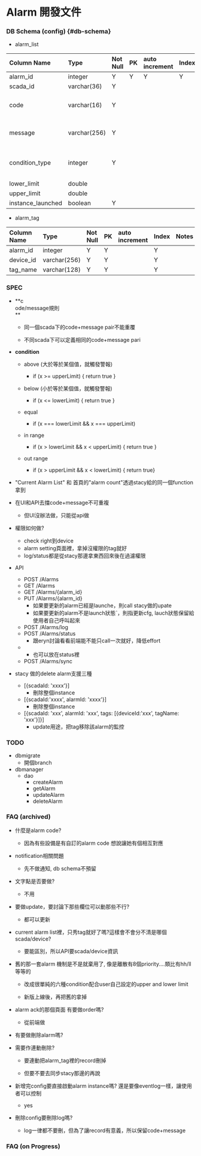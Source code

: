 # Alarm 開發文件

### DB Schema \(config\) {#db-schema}

* alarm\_list

| Column Name | Type | Not Null | PK | auto increment | Index | Notes |
| :--- | :--- | :--- | :--- | :--- | :--- | :--- |
| alarm\_id | integer | Y | Y | Y | Y |  |
| scada\_id | varchar\(36\) | Y |  |  |  |  |
| code | varchar\(16\) | Y |  |  |  | code+messagge不能重覆，在程式裡檔 |
| message | varchar\(256\) | Y |  |  |  | code+messagge不能重覆，在程式裡檔 |
| condition\_type | integer | Y |  |  |  | {1: above, 2: below, 3: equal, 4: out range, 5: in range} |
| lower\_limit | double |  |  |  |  |  |
| upper\_limit | double |  |  |  |  |  |
| instance\_launched | boolean | Y |  |  |  | default: false |

* alarm\_tag

| Column Name | Type | Not Null | PK | auto increment | Index | Notes |
| :--- | :--- | :--- | :--- | :--- | :--- | :--- |
| alarm\_id | integer | Y | Y |  | Y |  |
| device\_id | varchar\(256\) | Y | Y |  | Y |  |
| tag\_name | varchar\(128\) | Y | Y |  | Y |  |

### SPEC

* **c  
  ode/message規則              
  **

  * 同一個scada下的code+message pair不能重覆

  * 不同scada下可以定義相同的code+message pari

* **condition**

  * above \(大於等於某個值，就觸發警報\)
    * if \(x &gt;= upperLimit\) { return true }
  * below \(小於等於某個值，就觸發警報\)
    * if \(x &lt;= lowerLimit\) { return true }
  * equal
    * if \(x === lowerLimit && x === upperLimit\)
  * in range

    * if \(x &gt; lowerLimit && x &lt; upperLimit\) { return true }

  * out range

    * if \(x &gt; upperLimit && x &lt; lowerLimit\) { return true}

* "Current Alarm List" 和 首頁的"alarm count"透過stacy給的同一個function拿到

* 在UI和API去擋code+message不可重複

  * 但UI沒辦法做，只能從api做

* 權限如何做?

  * check right到device
  * alarm setting頁面裡，拿掉沒權限的tag就好
  * log/status都是從stacy那邊拿東西回來後在過濾權限

* API

  * POST /Alarms
  * GET /Alarms
  * GET /Alarms/{alarm\_id}
  * PUT /Alarms/{alarm\_id}
    * 如果要更新的alarm已經是launche，則call stacy做的upate
    * 如果要更新的alarm不是launch狀態ˋ，則指更新cfg, lauch狀態保留給使用者自己呼叫起來
  * POST /Alarms/log
  * POST /Alarms/status
    * 跟eryn討論看看前端能不能只call一次就好，降低effort
  * * 也可以放在status裡
  * POST /Alarms/sync

* stacy 做的delete alarm支援三種
  * \[{scadaId: 'xxxx'}\]
    * 刪除整個instance
  * \[{scadaId:'xxxx', alarmId: 'xxxx'}\]
    * 刪除整個instance
  * \[{scadaId: 'xxx', alarmId: 'xxx', tags: \[{deviceId:'xxx', tagName: 'xxx'}\]}\]
    * update用途，把tag移除該alarm的監控

### TODO

* dbmigrate
  * 開個branch
* dbmanager
  * dao
    * createAlarm
    * getAlarm
    * updateAlarm
    * deleteAlarm

### FAQ \(archived\)

* 什麼是alarm code?

  * 因為有些設備是有自訂的alarm code 想說讓她有個相互對應

* notification相關問題

  * 先不做通知, db schema不預留

* 文字點是否要做?

  * 不用

* 要做update，要討論下那些欄位可以動那些不行?

  * 都可以更新

* current alarm list裡，只秀tag就好了嗎?這樣會不會分不清是哪個scada/device?

  * 要能區別，所以API要scada/device資訊

* 舊的那一套alarm 機制是不是就棄用了, 像是離散有8個priority....類比有hh/ll等等的

  * 改成很單純的六種condition配合user自己設定的upper and lower limit

  * 新版上線後，再把舊的拿掉

* alarm ack的那個頁面 有要做order嗎?

  * 從前端做

* 有要做刪除alarm嗎?

* 需要作連動刪除?

  * 要連動把alarm\_tag裡的record刪掉

  * 但要不要去同步stacy那邊的再說

* 新增完config要直接啟動alarm instance嗎? 還是要像eventlog一樣，讓使用者可以控制

  * yes

* 刪除config要刪除log嗎?

  * log一律都不要刪，但為了讓record有意義，所以保留code+message

### FAQ \(on Progress\)



